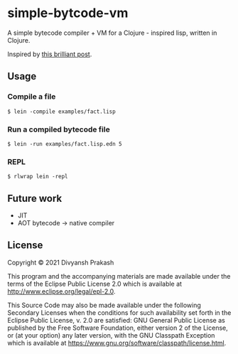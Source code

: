# simple-bytcode-vm

A simple bytecode compiler + VM for a Clojure - inspired lisp, written in Clojure.

Inspired by [this brilliant post](https://bernsteinbear.com/blog/bytecode-interpreters/).

## Usage

### Compile a file

    $ lein -compile examples/fact.lisp

### Run a compiled bytecode file

    $ lein -run examples/fact.lisp.edn 5

### REPL

    $ rlwrap lein -repl

## Future work

- JIT
- AOT bytecode -> native compiler

## License

Copyright © 2021 Divyansh Prakash

This program and the accompanying materials are made available under the
terms of the Eclipse Public License 2.0 which is available at
http://www.eclipse.org/legal/epl-2.0.

This Source Code may also be made available under the following Secondary
Licenses when the conditions for such availability set forth in the Eclipse
Public License, v. 2.0 are satisfied: GNU General Public License as published by
the Free Software Foundation, either version 2 of the License, or (at your
option) any later version, with the GNU Classpath Exception which is available
at https://www.gnu.org/software/classpath/license.html.
